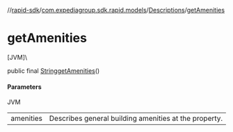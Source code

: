 //[rapid-sdk](../../../index.md)/[com.expediagroup.sdk.rapid.models](../index.md)/[Descriptions](index.md)/[getAmenities](get-amenities.md)

# getAmenities

[JVM]\

public final [String](https://docs.oracle.com/javase/8/docs/api/java/lang/String.html)[getAmenities](get-amenities.md)()

#### Parameters

JVM

| | |
|---|---|
| amenities | Describes general building amenities at the property. |
